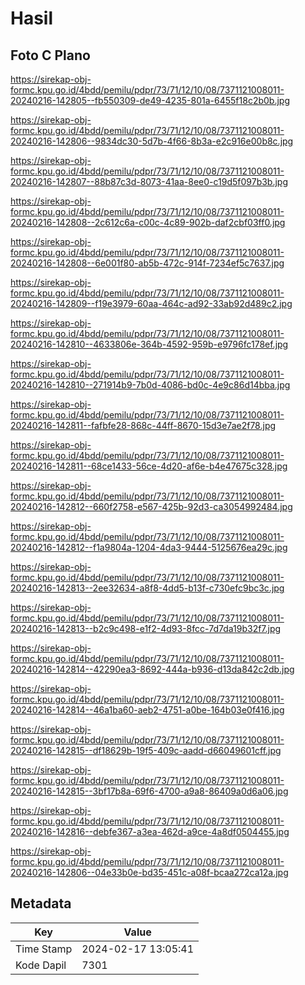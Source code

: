 # Hasil

## Foto C Plano

https://sirekap-obj-formc.kpu.go.id/4bdd/pemilu/pdpr/73/71/12/10/08/7371121008011-20240216-142805--fb550309-de49-4235-801a-6455f18c2b0b.jpg

https://sirekap-obj-formc.kpu.go.id/4bdd/pemilu/pdpr/73/71/12/10/08/7371121008011-20240216-142806--9834dc30-5d7b-4f66-8b3a-e2c916e00b8c.jpg

https://sirekap-obj-formc.kpu.go.id/4bdd/pemilu/pdpr/73/71/12/10/08/7371121008011-20240216-142807--88b87c3d-8073-41aa-8ee0-c19d5f097b3b.jpg

https://sirekap-obj-formc.kpu.go.id/4bdd/pemilu/pdpr/73/71/12/10/08/7371121008011-20240216-142808--2c612c6a-c00c-4c89-902b-daf2cbf03ff0.jpg

https://sirekap-obj-formc.kpu.go.id/4bdd/pemilu/pdpr/73/71/12/10/08/7371121008011-20240216-142808--6e001f80-ab5b-472c-914f-7234ef5c7637.jpg

https://sirekap-obj-formc.kpu.go.id/4bdd/pemilu/pdpr/73/71/12/10/08/7371121008011-20240216-142809--f19e3979-60aa-464c-ad92-33ab92d489c2.jpg

https://sirekap-obj-formc.kpu.go.id/4bdd/pemilu/pdpr/73/71/12/10/08/7371121008011-20240216-142810--4633806e-364b-4592-959b-e9796fc178ef.jpg

https://sirekap-obj-formc.kpu.go.id/4bdd/pemilu/pdpr/73/71/12/10/08/7371121008011-20240216-142810--271914b9-7b0d-4086-bd0c-4e9c86d14bba.jpg

https://sirekap-obj-formc.kpu.go.id/4bdd/pemilu/pdpr/73/71/12/10/08/7371121008011-20240216-142811--fafbfe28-868c-44ff-8670-15d3e7ae2f78.jpg

https://sirekap-obj-formc.kpu.go.id/4bdd/pemilu/pdpr/73/71/12/10/08/7371121008011-20240216-142811--68ce1433-56ce-4d20-af6e-b4e47675c328.jpg

https://sirekap-obj-formc.kpu.go.id/4bdd/pemilu/pdpr/73/71/12/10/08/7371121008011-20240216-142812--660f2758-e567-425b-92d3-ca3054992484.jpg

https://sirekap-obj-formc.kpu.go.id/4bdd/pemilu/pdpr/73/71/12/10/08/7371121008011-20240216-142812--f1a9804a-1204-4da3-9444-5125676ea29c.jpg

https://sirekap-obj-formc.kpu.go.id/4bdd/pemilu/pdpr/73/71/12/10/08/7371121008011-20240216-142813--2ee32634-a8f8-4dd5-b13f-c730efc9bc3c.jpg

https://sirekap-obj-formc.kpu.go.id/4bdd/pemilu/pdpr/73/71/12/10/08/7371121008011-20240216-142813--b2c9c498-e1f2-4d93-8fcc-7d7da19b32f7.jpg

https://sirekap-obj-formc.kpu.go.id/4bdd/pemilu/pdpr/73/71/12/10/08/7371121008011-20240216-142814--42290ea3-8692-444a-b936-d13da842c2db.jpg

https://sirekap-obj-formc.kpu.go.id/4bdd/pemilu/pdpr/73/71/12/10/08/7371121008011-20240216-142814--46a1ba60-aeb2-4751-a0be-164b03e0f416.jpg

https://sirekap-obj-formc.kpu.go.id/4bdd/pemilu/pdpr/73/71/12/10/08/7371121008011-20240216-142815--df18629b-19f5-409c-aadd-d66049601cff.jpg

https://sirekap-obj-formc.kpu.go.id/4bdd/pemilu/pdpr/73/71/12/10/08/7371121008011-20240216-142815--3bf17b8a-69f6-4700-a9a8-86409a0d6a06.jpg

https://sirekap-obj-formc.kpu.go.id/4bdd/pemilu/pdpr/73/71/12/10/08/7371121008011-20240216-142816--debfe367-a3ea-462d-a9ce-4a8df0504455.jpg

https://sirekap-obj-formc.kpu.go.id/4bdd/pemilu/pdpr/73/71/12/10/08/7371121008011-20240216-142806--04e33b0e-bd35-451c-a08f-bcaa272ca12a.jpg


## Metadata

| Key        | Value               |
| ---------- | ------------------- |
| Time Stamp | 2024-02-17 13:05:41 |
| Kode Dapil | 7301                |



